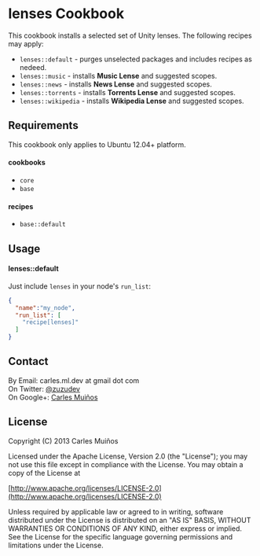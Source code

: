 # lenses Cookbook

This cookbook installs a selected set of Unity lenses.
The following recipes may apply:

- `lenses::default` - purges unselected packages and includes recipes as nedeed.
- `lenses::music` - installs __Music Lense__ and suggested scopes.
- `lenses::news` - installs __News Lense__ and suggested scopes.
- `lenses::torrents` - installs __Torrents Lense__ and suggested scopes.
- `lenses::wikipedia` - installs __Wikipedia Lense__ and suggested scopes.


## Requirements

This cookbook only applies to Ubuntu 12.04+ platform.

#### cookbooks
- `core`
- `base`

#### recipes
- `base::default`


## Usage

#### lenses::default
Just include `lenses` in your node's `run_list`:

```json
{
  "name":"my_node",
  "run_list": [
    "recipe[lenses]"
  ]
}
```


## Contact

By Email:   carles.ml.dev at gmail dot com  
On Twitter: [@zuzudev](https://twitter.com/zuzudev)  
On Google+: [Carles Muiños](https://plus.google.com/109480759201585988691)


## License

Copyright (C) 2013 Carles Muiños

Licensed under the Apache License, Version 2.0 (the "License");
you may not use this file except in compliance with the License.
You may obtain a copy of the License at

[http://www.apache.org/licenses/LICENSE-2.0](http://www.apache.org/licenses/LICENSE-2.0)

Unless required by applicable law or agreed to in writing, software
distributed under the License is distributed on an "AS IS" BASIS,
WITHOUT WARRANTIES OR CONDITIONS OF ANY KIND, either express or implied.
See the License for the specific language governing permissions and
limitations under the License.


